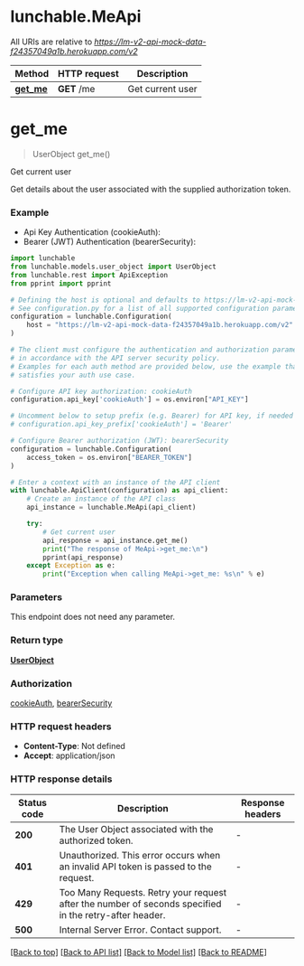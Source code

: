 # lunchable.MeApi

All URIs are relative to *https://lm-v2-api-mock-data-f24357049a1b.herokuapp.com/v2*

Method | HTTP request | Description
------------- | ------------- | -------------
[**get_me**](MeApi.md#get_me) | **GET** /me | Get current user


# **get_me**
> UserObject get_me()

Get current user

Get details about the user associated with the supplied authorization token.

### Example

* Api Key Authentication (cookieAuth):
* Bearer (JWT) Authentication (bearerSecurity):

```python
import lunchable
from lunchable.models.user_object import UserObject
from lunchable.rest import ApiException
from pprint import pprint

# Defining the host is optional and defaults to https://lm-v2-api-mock-data-f24357049a1b.herokuapp.com/v2
# See configuration.py for a list of all supported configuration parameters.
configuration = lunchable.Configuration(
    host = "https://lm-v2-api-mock-data-f24357049a1b.herokuapp.com/v2"
)

# The client must configure the authentication and authorization parameters
# in accordance with the API server security policy.
# Examples for each auth method are provided below, use the example that
# satisfies your auth use case.

# Configure API key authorization: cookieAuth
configuration.api_key['cookieAuth'] = os.environ["API_KEY"]

# Uncomment below to setup prefix (e.g. Bearer) for API key, if needed
# configuration.api_key_prefix['cookieAuth'] = 'Bearer'

# Configure Bearer authorization (JWT): bearerSecurity
configuration = lunchable.Configuration(
    access_token = os.environ["BEARER_TOKEN"]
)

# Enter a context with an instance of the API client
with lunchable.ApiClient(configuration) as api_client:
    # Create an instance of the API class
    api_instance = lunchable.MeApi(api_client)

    try:
        # Get current user
        api_response = api_instance.get_me()
        print("The response of MeApi->get_me:\n")
        pprint(api_response)
    except Exception as e:
        print("Exception when calling MeApi->get_me: %s\n" % e)
```



### Parameters

This endpoint does not need any parameter.

### Return type

[**UserObject**](UserObject.md)

### Authorization

[cookieAuth](../README.md#cookieAuth), [bearerSecurity](../README.md#bearerSecurity)

### HTTP request headers

 - **Content-Type**: Not defined
 - **Accept**: application/json

### HTTP response details

| Status code | Description | Response headers |
|-------------|-------------|------------------|
**200** | The User Object associated with the authorized token. |  -  |
**401** | Unauthorized.  This error occurs when an invalid API token is passed to the request. |  -  |
**429** | Too Many Requests. Retry your request after the number of seconds specified in the retry-after header. |  -  |
**500** | Internal Server Error. Contact support. |  -  |

[[Back to top]](#) [[Back to API list]](../README.md#documentation-for-api-endpoints) [[Back to Model list]](../README.md#documentation-for-models) [[Back to README]](../README.md)

